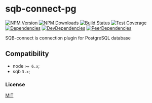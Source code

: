 # sqb-connect-pg

[![NPM Version][npm-image]][npm-url]
[![NPM Downloads][downloads-image]][downloads-url]
[![Build Status][travis-image]][travis-url]
[![Test Coverage][coveralls-image]][coveralls-url]
[![Dependencies][dependencies-image]][dependencies-url]
[![DevDependencies][devdependencies-image]][devdependencies-url]
[![PeerDependencies][peerdependencies-image]][peerdependencies-url]

SQB-connect is connection plugin for PostgreSQL database

## Compatibility

  - node `>= 6.x`;
  - sqb `3.x`;
  
### License
[MIT](LICENSE)

[npm-image]: https://img.shields.io/npm/v/sqb-connect-pg.svg
[npm-url]: https://npmjs.org/package/sqb-connect-pg
[travis-image]: https://img.shields.io/travis/panates/sqb/master.svg
[travis-url]: https://travis-ci.org/panates/sqb
[coveralls-image]: https://img.shields.io/coveralls/panates/sqb/master.svg
[coveralls-url]: https://coveralls.io/r/panates/sqb
[downloads-image]: https://img.shields.io/npm/dm/sqb-connect-pg.svg
[downloads-url]: https://npmjs.org/package/sqb-connect-pg
[dependencies-image]: https://david-dm.org/panates/sqb-connect-pg.svg
[dependencies-url]:https://david-dm.org/panates/sqb-connect-pg#info=dependencies
[devdependencies-image]: https://david-dm.org/panates/sqb-connect-pg/dev-status.svg
[devdependencies-url]:https://david-dm.org/panates/sqb-connect-pg?type=dev
[peerdependencies-image]: https://david-dm.org/panates/sqb-connect-pg/peer-status.svg
[peerdependencies-url]:https://david-dm.org/panates/sqb-connect-pg?type=peer